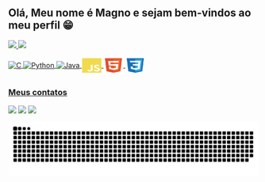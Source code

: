  ## Olá, Meu nome é Magno e sejam bem-vindos ao meu perfil 😁


<div>
   <a href="https://github.com/magnosillas">
   <img height="180em" src="https://github-readme-stats.vercel.app/api?username=magnosillas&show_icons=true&theme=gotham&include_all_commits=true&count_private=true"/>
   <img height="180em" src="https://github-readme-stats.vercel.app/api/top-langs/?username=magnosillas&langs_count=16&layout=compact&theme=gotham"/>

</div>
  
<div style="display: inline_block"><br>
  <img align="center" alt="C" height="30" width="40" src="https://cdn.jsdelivr.net/gh/devicons/devicon/icons/c/c-original.svg" />
  <img align="center" alt="Python" height="30" width="40" src="https://cdn.jsdelivr.net/gh/devicons/devicon/icons/python/python-original.svg">
  <img align="center" alt="Java" height="30" width="40" src="https://cdn.jsdelivr.net/gh/devicons/devicon/icons/java/java-original.svg">
  <img align="center" alt="Js" height="30" width="40" src="https://raw.githubusercontent.com/devicons/devicon/master/icons/javascript/javascript-plain.svg">
  <img align="center" alt="HTML" height="30" width="40" src="https://raw.githubusercontent.com/devicons/devicon/master/icons/html5/html5-original.svg">
  <img align="center" alt="CSS" height="30" width="40" src="https://raw.githubusercontent.com/devicons/devicon/master/icons/css3/css3-original.svg">
</div>
  
  ##
  <div> 
    <h3>Meus contatos</h3>
  <a href="https://www.instagram.com/magnosillas/" target="_blank"><img src="https://img.shields.io/badge/-Instagram-%23E4405F?style=for-the-badge&logo=instagram&logoColor=white" target="_blank"></a>
  <a href = "mailto:magno.sillas0@gmail.com"><img src="https://img.shields.io/badge/-Gmail-%23333?style=for-the-badge&logo=gmail&logoColor=white" target="_blank "></a>
  <a href="https://www.linkedin.com/in/m%C3%A1gno-sillas-b9687317b/" target="_blank"><img src="https://img.shields.io/badge/-LinkedIn-%230077B5?style=for-the-badge&logo=linkedin&logoColor=white" target="_blank"></a>
   
  ![Snake animation](https://github.com/magnosillas/magnosillas/blob/output/github-contribution-grid-snake.svg)

    
    
</div>
